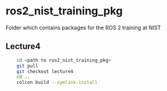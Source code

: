 # ros2_nist_training_pkg
Folder which contains packages for the ROS 2 training at NIST

## Lecture4

```bash
    cd <path to ros2_nist_training_pkg>
    git pull
    git checkout lecture4
    cd ..
    colcon build --symlink-install
```

